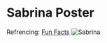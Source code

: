 # Sabrina Poster
Refrencing: [Fun Facts]()
![Sabrina](https://m.media-amazon.com/images/M/MV5BYjQ5ZjQ0YzQtOGY3My00MWVhLTgzNWItOTYwMTE5N2ZiMDUyXkEyXkFqcGdeQXVyNjUwMzI2NzU@._V1_.jpg)
